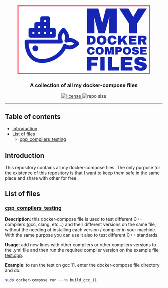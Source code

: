 <p align="center"><img src="https://github.com/JustWhit3/my-docker-compose-files/blob/main/img/logo.svg" height=220></p>

<h3 align="center">A collection of all my docker-compose files</h3>
<p align="center">
    <a href="LICENSE">
        <img title="MIT License" alt="license" src="https://img.shields.io/badge/license-MIT-informational?style=flat-square">
    </a>
	<img title="Repo size" alt="repo size" src="https://img.shields.io/github/repo-size/JustWhit3/my-docker-compose-files?color=red">
</p>

***

## Table of contents

- [Introduction](#introduction)
- [List of files](#list-of-files)
  - [cpp_compilers_testing](#cppcompilerstesting)

## Introduction

This repository contains all my docker-compose files. The only purpose for the existence of this repository is that I want to keep them safe in the same place and share with other for free.

## List of files

### [cpp_compilers_testing](https://github.com/JustWhit3/my-docker-compose-files/files/cpp_compilers_testing)

**Description**: this docker-compose file is used to test different C++ compilers (gcc, clang, etc...) and their different versions on the same file, without the needing of installing each version / compiler in your machine. With the same purpose you can use it also to test different C++ standards.

**Usage**: add new lines with other compilers or other compilers versions to the .yml file and then run the required compiler version on the example file [test.cpp](https://github.com/JustWhit3/my-docker-compose-files/files/cpp_compilers_testing/test.cpp).

**Example**: to run the test on gcc 11, enter the docker-compose file directory and do:

```Bash
sudo docker-compose run --rm build_gcc_11
```
